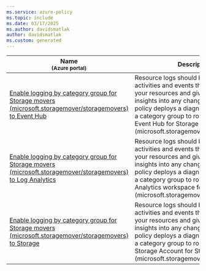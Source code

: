 ```yaml
---
ms.service: azure-policy
ms.topic: include
ms.date: 03/17/2025
ms.author: davidsmatlak
author: davidsmatlak
ms.custom: generated
---
```


|Name<br /><sub>(Azure portal)</sub> |Description |Effect(s) |Version<br /><sub>(GitHub)</sub> |
|---|---|---|---|
|[Enable logging by category group for Storage movers (microsoft.storagemover/storagemovers) to Event Hub](https://portal.azure.com/#blade/Microsoft_Azure_Policy/PolicyDetailBlade/definitionId/%2Fproviders%2FMicrosoft.Authorization%2FpolicyDefinitions%2F08240c20-e48f-47d9-9305-2a8c4da75a3e) |Resource logs should be enabled to track activities and events that take place on your resources and give you visibility and insights into any changes that occur. This policy deploys a diagnostic setting using a category group to route logs to an Event Hub for Storage movers (microsoft.storagemover/storagemovers). |DeployIfNotExists, AuditIfNotExists, Disabled |[1.0.0](https://github.com/Azure/azure-policy/blob/master/built-in-policies/policyDefinitions/Monitoring/DS_EH_storagemover-storagemovers_DINE.json) |
|[Enable logging by category group for Storage movers (microsoft.storagemover/storagemovers) to Log Analytics](https://portal.azure.com/#blade/Microsoft_Azure_Policy/PolicyDetailBlade/definitionId/%2Fproviders%2FMicrosoft.Authorization%2FpolicyDefinitions%2Fe99ab54f-260e-4925-a70f-8fe0a92443ef) |Resource logs should be enabled to track activities and events that take place on your resources and give you visibility and insights into any changes that occur. This policy deploys a diagnostic setting using a category group to route logs to a Log Analytics workspace for Storage movers (microsoft.storagemover/storagemovers). |DeployIfNotExists, AuditIfNotExists, Disabled |[1.0.0](https://github.com/Azure/azure-policy/blob/master/built-in-policies/policyDefinitions/Monitoring/DS_LA_storagemover-storagemovers_DINE.json) |
|[Enable logging by category group for Storage movers (microsoft.storagemover/storagemovers) to Storage](https://portal.azure.com/#blade/Microsoft_Azure_Policy/PolicyDetailBlade/definitionId/%2Fproviders%2FMicrosoft.Authorization%2FpolicyDefinitions%2Fefa9bf93-28f9-4f05-8e8c-31b8875e9713) |Resource logs should be enabled to track activities and events that take place on your resources and give you visibility and insights into any changes that occur. This policy deploys a diagnostic setting using a category group to route logs to a Storage Account for Storage movers (microsoft.storagemover/storagemovers). |DeployIfNotExists, AuditIfNotExists, Disabled |[1.0.0](https://github.com/Azure/azure-policy/blob/master/built-in-policies/policyDefinitions/Monitoring/DS_ST_storagemover-storagemovers_DINE.json) |
